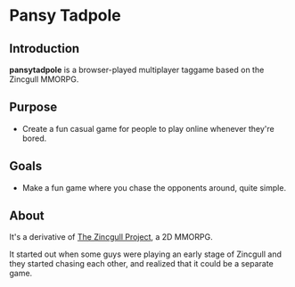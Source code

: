 # Pansy Tadpole #

## Introduction ##

**pansytadpole** is a browser-played multiplayer taggame based on the Zincgull MMORPG.

## Purpose ##

  * Create a fun casual game for people to play online whenever they're bored.

## Goals ##

  * Make a fun game where you chase the opponents around, quite simple.

## About ##

It's a derivative of [The Zincgull Project](http://code.google.com/p/zincgull/), a 2D MMORPG.

It started out when some guys were playing an early stage of Zincgull and they started chasing each other, and realized that it could be a separate game.
